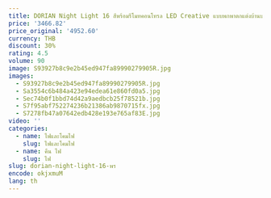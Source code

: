```yaml
---
title: DORIAN Night Light 16 สีพร้อมรีโมทคอนโทรล LED Creative แบบพกพาตกแต่งบ้านบรรยากาศโคมไฟสําหรับห้องนั่งเล่นโต๊ะ
price: '3466.82'
price_original: '4952.60'
currency: THB
discount: 30%
rating: 4.5
volume: 90
image: S93927b8c9e2b45ed947fa89990279905R.jpg
images:
  - S93927b8c9e2b45ed947fa89990279905R.jpg
  - Sa3554c6b484a423e94edea61e860fd0a5.jpg
  - Sec74b0f1bbd74d42a9aedbcb25f78521b.jpg
  - S7f95abf752274236b21386ab9870715fx.jpg
  - S7278fb47a07642edb428e193e765af83E.jpg
video: ''
categories:
  - name: ไฟและโคมไฟ
    slug: ไฟและโคมไฟ
  - name: คืน ไฟ
    slug: ไฟ
slug: dorian-night-light-16-พร
encode: okjxmuM
lang: th
---
```

  